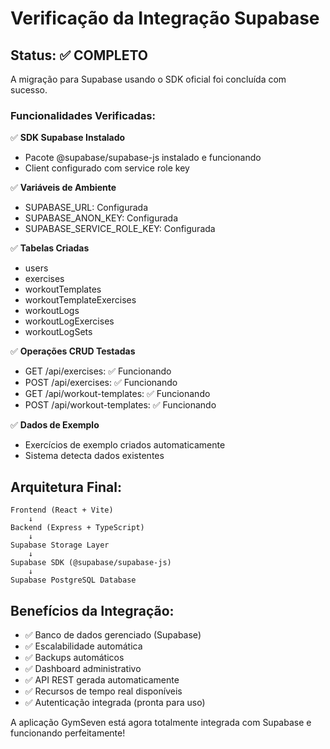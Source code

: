 # Verificação da Integração Supabase

## Status: ✅ COMPLETO

A migração para Supabase usando o SDK oficial foi concluída com sucesso.

### Funcionalidades Verificadas:

✅ **SDK Supabase Instalado**
- Pacote @supabase/supabase-js instalado e funcionando
- Client configurado com service role key

✅ **Variáveis de Ambiente**
- SUPABASE_URL: Configurada
- SUPABASE_ANON_KEY: Configurada  
- SUPABASE_SERVICE_ROLE_KEY: Configurada

✅ **Tabelas Criadas**
- users
- exercises
- workoutTemplates
- workoutTemplateExercises
- workoutLogs
- workoutLogExercises
- workoutLogSets

✅ **Operações CRUD Testadas**
- GET /api/exercises: ✅ Funcionando
- POST /api/exercises: ✅ Funcionando
- GET /api/workout-templates: ✅ Funcionando
- POST /api/workout-templates: ✅ Funcionando

✅ **Dados de Exemplo**
- Exercícios de exemplo criados automaticamente
- Sistema detecta dados existentes

## Arquitetura Final:

```
Frontend (React + Vite)
    ↓
Backend (Express + TypeScript)
    ↓
Supabase Storage Layer
    ↓
Supabase SDK (@supabase/supabase-js)
    ↓
Supabase PostgreSQL Database
```

## Benefícios da Integração:

- ✅ Banco de dados gerenciado (Supabase)
- ✅ Escalabilidade automática
- ✅ Backups automáticos
- ✅ Dashboard administrativo
- ✅ API REST gerada automaticamente
- ✅ Recursos de tempo real disponíveis
- ✅ Autenticação integrada (pronta para uso)

A aplicação GymSeven está agora totalmente integrada com Supabase e funcionando perfeitamente!